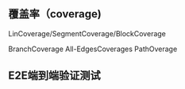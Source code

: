 ## 覆盖率（coverage)

LinCoverage/SegmentCoverage/BlockCoverage

BranchCoverage
All-EdgesCoverages
PathOverage


## E2E端到端验证测试
